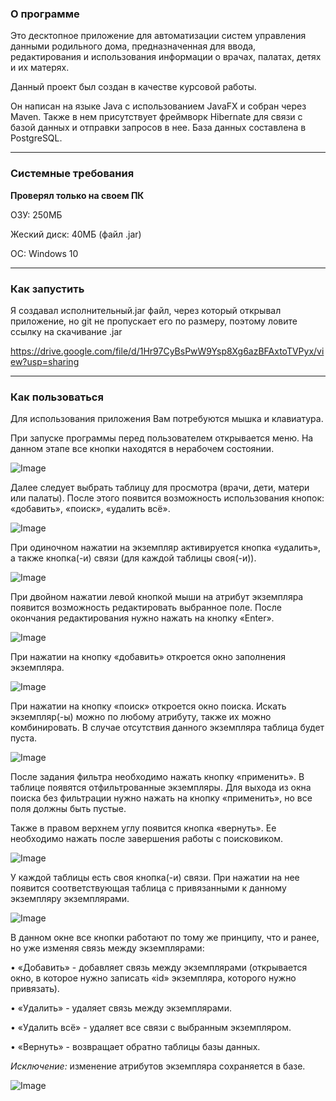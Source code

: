 ### О программе
Это десктопное приложение для автоматизации систем управления данными родильного дома, предназначенная для ввода, редактирования и использования информации о врачах, палатах, детях и их матерях.

Данный проект был создан в качестве курсовой работы.

Он написан на языке Java с использованием JavaFX и собран через Maven.
Также в нем присутствует фреймворк Hibernate для связи с базой данных и отправки запросов в нее.
База данных составлена в PostgreSQL.

***
### Системные требования
**Проверял только на своем ПК**

ОЗУ: 250МБ

Жеский диск: 40МБ (файл .jar)

ОС: Windows 10
***
### Как запустить
Я создавал исполнительный.jar файл, через который открывал приложение, но git не пропускает его по размеру, поэтому ловите ссылку на скачивание .jar

https://drive.google.com/file/d/1Hr97CyBsPwW9Ysp8Xg6azBFAxtoTVPyx/view?usp=sharing
***
### Как пользоваться
Для использования приложения Вам потребуются мышка и клавиатура.

При запуске программы перед пользователем открывается меню. На данном этапе все кнопки находятся в нерабочем состоянии.

![Image](screenshots/1.PNG)

Далее следует выбрать таблицу для просмотра (врачи, дети, матери или палаты). После этого появится возможность использования кнопок: «добавить», «поиск», «удалить всё».

![Image](screenshots/2.PNG)

При одиночном нажатии на экземпляр активируется кнопка «удалить», а также кнопка(-и) связи (для каждой таблицы своя(-и)).

![Image](screenshots/3.PNG)

При двойном нажатии левой кнопкой мыши на атрибут экземпляра появится возможность редактировать выбранное поле. После окончания редактирования нужно нажать на кнопку «Enter».

![Image](screenshots/4.PNG)

При нажатии на кнопку «добавить» откроется окно заполнения экземпляра.

![Image](screenshots/5.PNG)

При нажатии на кнопку «поиск» откроется окно поиска. Искать экземпляр(-ы) можно по любому атрибуту, также их можно комбинировать. В случае отсутствия данного экземпляра таблица будет пуста.

![Image](screenshots/6.PNG)

После задания фильтра необходимо нажать кнопку «применить». В таблице появятся отфильтрованные экземпляры. Для выхода из окна поиска без фильтрации нужно нажать на кнопку «применить», но все поля должны быть пустые.

Также в правом верхнем углу появится кнопка «вернуть». Ее необходимо нажать после завершения работы с поисковиком.

![Image](screenshots/7.PNG)

У каждой таблицы есть своя кнопка(-и) связи. При нажатии на нее появится соответствующая таблица с привязанными к данному экземпляру экземплярами.

![Image](screenshots/8.PNG)

В данном окне все кнопки работают по тому же принципу, что и ранее, но уже изменяя связь между экземплярами:

•	«Добавить» - добавляет связь между экземплярами (открывается окно, в которое нужно записать «id» экземпляра, которого нужно привязать).

•	«Удалить» - удаляет связь между экземплярами.

•	«Удалить всё» - удаляет все связи с выбранным экземпляром.

•	«Вернуть» - возвращает обратно таблицы базы данных.

*Исключение:* изменение атрибутов экземпляра сохраняется в базе.

![Image](screenshots/9.PNG)
